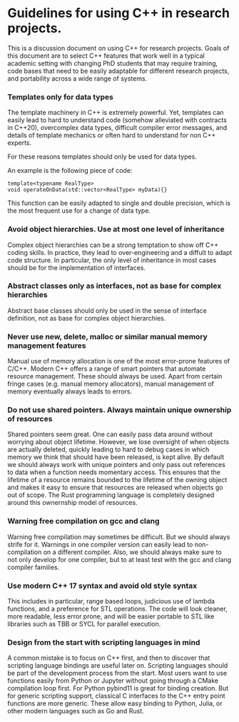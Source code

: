 # Guidelines for using C++ in research projects.

This is a discussion document on using C++ for research projects. Goals of this document are to select C++ features that work well in a typical academic setting with changing PhD students that may require training, code bases that need to be easily adaptable for different research projects, and portability across a wide range of systems.

### Templates only for data types

The template machinery in C++ is extremely powerful. Yet, templates can easily lead to hard to understand code (somehow alleviated with contracts in C++20), overcomplex data types, difficult compiler error messages, and details of template mechanics or often hard to understand for non C++ experts.

For these reasons templates should only be used for data types.

An example is the following piece of code:

```
template<typename RealType>
void operateOnData(std::vector<RealType> myData){}
```

This function can be easily adapted to single and double precision, which is the most frequent use for a change of data type.

### Avoid object hierarchies. Use at most one level of inheritance

Complex object hierarchies can be a strong temptation to show off C++ coding skills. In practice, they lead to over-engineering and a diffult to adapt code structure. In particular, the only level of inheritance in most cases should be for the implementation of interfaces.

### Abstract classes only as interfaces, not as base for complex hierarchies

Abstract base classes should only be used in the sense of interface definition, not as base for complex object hierarchies.

### Never use new, delete, malloc or similar manual memory management features

Manual use of memory allocation is one of the most error-prone features of C/C++. Modern C++ offers a range of smart pointers that automate resource management. These should always be used. Apart from certain fringe cases (e.g. manual memory allocators), manual management of memory eventually always leads to errors.

### Do not use shared pointers. Always maintain unique ownership of resources

Shared pointers seem great. One can easily pass data around without worrying about object lifetime. However, we lose oversight of when objects are actually deleted, quickly leading to hard to debug cases in which memory we think that should have been released, is kept alive. By default we should always work with unique pointers and only pass out references to data when a function needs momentary access. This ensures that the lifetime of a resource remains bounded to the lifetime of the owning object and makes it easy to ensure that resources are released when objects go out of scope. The Rust programming language is completely designed around this ownernship model of resources.

### Warning free compilation on gcc and clang

Warning free compilation may sometimes be difficult. But we should always strife for it. Warnings in one compiler version can easily lead to non-compilation on a different compiler. Also, we should always make sure to not only develop for one compiler, but to at least test with the gcc and clang compiler families.

### Use modern C++ 17 syntax and avoid old style syntax

This includes in particular, range based loops, judicious use of lambda functions, and a preference for STL operations. The code will look cleaner, more readable, less error prone, and will be easier portable to STL like libraries such as TBB or SYCL for parallel execution.

### Design from the start with scripting languages in mind

A common mistake is to focus on C++ first, and then to discover that scripting language bindings are useful later on. Scripting languages should be part of the development process from the start. Most users want to use functions easily from Python or Jupyter without going through a CMake compilation loop first. For Python pybind11 is great for binding creation. But for generic scripting support, classical C interfaces to the C++ entry point functions are more generic. These allow easy binding to Python, Julia, or other modern languages such as Go and Rust.
